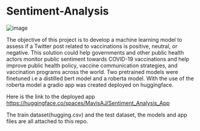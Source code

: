 # Sentiment-Analysis
![image](https://user-images.githubusercontent.com/105258546/214768607-ea708728-0032-4c9c-88a0-c768cbb1ba00.png)

The objective of this project is to develop a machine learning model to assess if a Twitter post related to vaccinations is 
positive, neutral, or negative. This solution could help governments and other public health actors monitor public sentiment towards COVID-19 vaccinations
and help improve public health policy, vaccine communication strategies, and vaccination programs across the world.
Two pretrained models were finetuned i.e a distilled bert model and a roberta model. With the use of the roberta model a gradio app was created deployed 
on huggingface.

Here is the link to the deployed app
https://huggingface.co/spaces/MavisAJ/Sentiment_Analysis_App


The train dataset(hugging.csv) and the test dataset, the models and app files are all attached to this repo.

